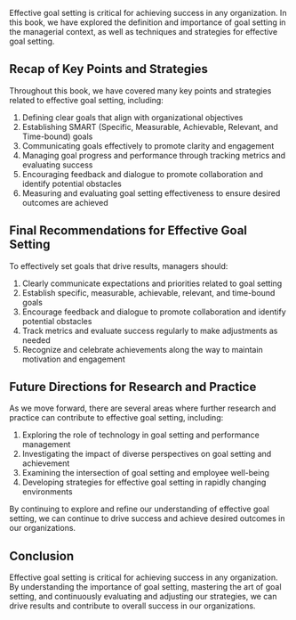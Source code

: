 

Effective goal setting is critical for achieving success in any organization. In this book, we have explored the definition and importance of goal setting in the managerial context, as well as techniques and strategies for effective goal setting.

Recap of Key Points and Strategies
----------------------------------

Throughout this book, we have covered many key points and strategies related to effective goal setting, including:

1. Defining clear goals that align with organizational objectives
2. Establishing SMART (Specific, Measurable, Achievable, Relevant, and Time-bound) goals
3. Communicating goals effectively to promote clarity and engagement
4. Managing goal progress and performance through tracking metrics and evaluating success
5. Encouraging feedback and dialogue to promote collaboration and identify potential obstacles
6. Measuring and evaluating goal setting effectiveness to ensure desired outcomes are achieved

Final Recommendations for Effective Goal Setting
------------------------------------------------

To effectively set goals that drive results, managers should:

1. Clearly communicate expectations and priorities related to goal setting
2. Establish specific, measurable, achievable, relevant, and time-bound goals
3. Encourage feedback and dialogue to promote collaboration and identify potential obstacles
4. Track metrics and evaluate success regularly to make adjustments as needed
5. Recognize and celebrate achievements along the way to maintain motivation and engagement

Future Directions for Research and Practice
-------------------------------------------

As we move forward, there are several areas where further research and practice can contribute to effective goal setting, including:

1. Exploring the role of technology in goal setting and performance management
2. Investigating the impact of diverse perspectives on goal setting and achievement
3. Examining the intersection of goal setting and employee well-being
4. Developing strategies for effective goal setting in rapidly changing environments

By continuing to explore and refine our understanding of effective goal setting, we can continue to drive success and achieve desired outcomes in our organizations.

Conclusion
----------

Effective goal setting is critical for achieving success in any organization. By understanding the importance of goal setting, mastering the art of goal setting, and continuously evaluating and adjusting our strategies, we can drive results and contribute to overall success in our organizations.